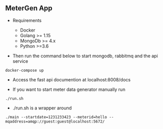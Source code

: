 ## MeterGen App

* Requirements
    - Docker
    - Golang >= 1.15
    - MongoDb >= 4.x
    - Python >=3.6

* Then run the command below to start mongodb, rabbitmq and the api service
```
docker-compose up
```
* Access the fast api documention at localhost:8008/docs

* If you want to start meter data generator manually run  
```  
./run.sh  
```
* ./run.sh is a wrapper around 
```
./main --startdate=1231233423 --meterid=hello --mqaddress=amqp://guest:guest@localhost:5672/
```